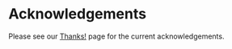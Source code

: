 Acknowledgements
================

Please see our [Thanks!][] page for the current acknowledgements.

[Thanks!]: https://www.openssl.org/community/thanks.html
